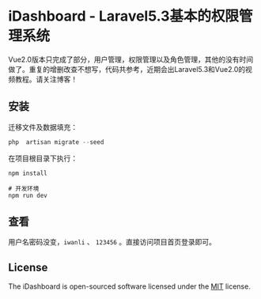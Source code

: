 # iDashboard - Laravel5.3基本的权限管理系统

Vue2.0版本只完成了部分，用户管理，权限管理以及角色管理，其他的没有时间做了。重复的增删改查不想写，代码共参考，近期会出Laravel5.3和Vue2.0的视频教程。请关注博客！

## 安装
迁移文件及数据填充：

```php
php  artisan migrate --seed
```

在项目根目录下执行：

```
npm install

# 开发环境
npm run dev
```

## 查看

用户名密码没变，`iwanli` 、 `123456` 。直接访问项目首页登录即可。

## License
The iDashboard is open-sourced software licensed under the [MIT](https://opensource.org/licenses/MIT) license.